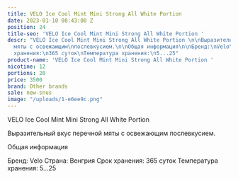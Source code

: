 ```yaml
---
title: VELO Ice Cool Mint Mini Strong All White Portion
date: 2023-01-10 08:43:00 Z
position: 24
title-seo: 'VELO Ice Cool Mint Mini Strong All White Portion '
descr: "VELO Ice Cool Mint Mini Strong All White Portion \n\nВыразительный вкус перечной
  мяты с освежающим\nпослевкусием.\n\nОбщая информация\n\nБренд:\nVelo\nСтрана:\nВенгрия\nСрок
  хранения:\n365 суток\nТемпература хранения:\n5...25"
product-name: 'VELO Ice Cool Mint Mini Strong All White Portion '
nicotine: 12
portions: 20
price: 3500
brand: Other brands
sale: new-snus
image: "/uploads/1-e6ee9c.png"
---
```


VELO Ice Cool Mint Mini Strong All White Portion 

Выразительный вкус перечной мяты с освежающим
послевкусием.

Общая информация

Бренд:
Velo
Страна:
Венгрия
Срок хранения:
365 суток
Температура хранения:
5...25